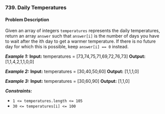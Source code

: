 ### 739. Daily Temperatures

#### Problem Description

Given an array of integers `temperatures` represents the daily temperatures, return an array `answer` such that `answer[i]` is the number of days you have to wait after the ith day to get a warmer temperature. If there is no future day for which this is possible, keep `answer[i] == 0` instead.

**_Example 1:_**
**Input:** temperatures = [73,74,75,71,69,72,76,73]
**Output:** [1,1,4,2,1,1,0,0]

**_Example 2:_**
**Input:** temperatures = [30,40,50,60]
**Output:** [1,1,1,0]

**_Example 3:_**
**Input:** temperatures = [30,60,90]
**Output:** [1,1,0]

**_Constraints:_**

- `1 <= temperatures.length <= 105`
- `30 <= temperatures[i] <= 100`
